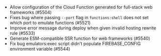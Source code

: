 - Allow configuration of the Cloud Function generated for full-stack web frameworks (#5504)
- Fixes bug where passing `--port` flag in `functions:shell` does not set which port to emulate functions (#5521)
- Improve error message during deploy when given invalid hosting rewrite rule (#5533)
- Generate ESM-compatible SSR function for web frameworks (#5540)
- Fix bug emulators:exec script didn't populate FIREBASE_CONFIG environment variable (#5544)
